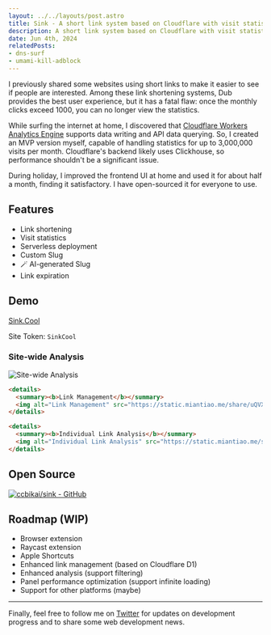 ```yaml
---
layout: ../../layouts/post.astro
title: Sink - A short link system based on Cloudflare with visit statistics
description: A short link system based on Cloudflare with visit statistics
date: Jun 4th, 2024
relatedPosts:
- dns-surf
- umami-kill-adblock
---
```


I previously shared some websites using short links to make it easier to see if people are interested. Among these link shortening systems, Dub provides the best user experience, but it has a fatal flaw: once the monthly clicks exceed 1000, you can no longer view the statistics.

While surfing the internet at home, I discovered that [Cloudflare Workers Analytics Engine](https://developers.cloudflare.com/analytics/analytics-engine/) supports data writing and API data querying. So, I created an MVP version myself, capable of handling statistics for up to 3,000,000 visits per month. Cloudflare's backend likely uses Clickhouse, so performance shouldn't be a significant issue.

During holiday, I improved the frontend UI at home and used it for about half a month, finding it satisfactory. I have open-sourced it for everyone to use.

## Features

- Link shortening
- Visit statistics
- Serverless deployment
- Custom Slug
- 🪄 AI-generated Slug
- Link expiration

## Demo

[Sink.Cool](https://sink.cool/dashboard)

Site Token: `SinkCool`

### Site-wide Analysis

![Site-wide Analysis](https://static.miantiao.me/share/CBuVes/sink.cool_dashboard.png)

```html
<details>
  <summary><b>Link Management</b></summary>
  <img alt="Link Management" src="https://static.miantiao.me/share/uQVX7Q/sink.cool_dashboard_links.png"/>
</details>

<details>
  <summary><b>Individual Link Analysis</b></summary>
  <img alt="Individual Link Analysis" src="https://static.miantiao.me/share/WfyCXT/sink.cool_dashboard_link_slug=0.png"/>
</details>
```

## Open Source

[![ccbikai/sink - GitHub](https://github.html.zone/ccbikai/sink)](https://github.com/ccbikai/sink)

## Roadmap (WIP)

- Browser extension
- Raycast extension
- Apple Shortcuts
- Enhanced link management (based on Cloudflare D1)
- Enhanced analysis (support filtering)
- Panel performance optimization (support infinite loading)
- Support for other platforms (maybe)

---

Finally, feel free to follow me on [Twitter](https://x.com/0xKaiBi) for updates on development progress and to share some web development news.
